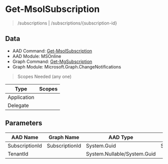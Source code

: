 # Get-MsolSubscription

> /subscriptions | /subscriptions/{subscription-id}

## Data

+ AAD Command: [Get-MsolSubscription](https://docs.microsoft.com/en-us/powershell/module/MSOnline/Get-MsolSubscription)
+ AAD Module: MSOnline
+ Graph Command: [Get-MgSubscription](https://docs.microsoft.com/en-us/powershell/module/Microsoft.Graph.ChangeNotifications/Get-MgSubscription)
+ Graph Module: Microsoft.Graph.ChangeNotifications

> Scopes Needed (any one)

|Type|Scopes|
|---|---|
|Application||
|Delegate||

## Parameters

|AAD Name|Graph Name|AAD Type|Graph Type|Infos|
|---|---|---|---|---|
|SubscriptionId|SubscriptionId|System.Guid|System.String||
|TenantId||System.Nullable/System.Guid|||

